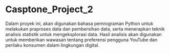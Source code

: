 # Casptone_Project_2
Dalam proyek ini, akan digunakan bahasa pemrograman Python untuk melakukan praproses data dan pembersihan data, serta menerapkan teknik analisis statistik untuk mengeksplorasi data. Hasil analisis akan digunakan untuk memberikan wawasan tentang preferensi pengguna YouTube dan perilaku konsumen dalam lingkungan digital.
